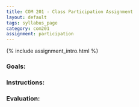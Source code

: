 ```yaml
---
title: COM 201 - Class Participation Assignment
layout: default
tags: syllabus_page
category: com201
assignment: participation
---
```


{% include assignment_intro.html %}

### Goals:

### Instructions:

### Evaluation:  
